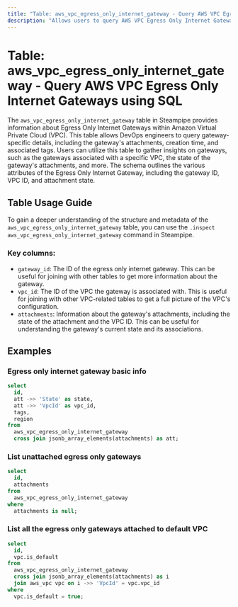 ```yaml
---
title: "Table: aws_vpc_egress_only_internet_gateway - Query AWS VPC Egress Only Internet Gateways using SQL"
description: "Allows users to query AWS VPC Egress Only Internet Gateways, which provide egress only access for IPv6 traffic from the VPC to the internet."
---
```


# Table: aws_vpc_egress_only_internet_gateway - Query AWS VPC Egress Only Internet Gateways using SQL

The `aws_vpc_egress_only_internet_gateway` table in Steampipe provides information about Egress Only Internet Gateways within Amazon Virtual Private Cloud (VPC). This table allows DevOps engineers to query gateway-specific details, including the gateway's attachments, creation time, and associated tags. Users can utilize this table to gather insights on gateways, such as the gateways associated with a specific VPC, the state of the gateway's attachments, and more. The schema outlines the various attributes of the Egress Only Internet Gateway, including the gateway ID, VPC ID, and attachment state.

## Table Usage Guide

To gain a deeper understanding of the structure and metadata of the `aws_vpc_egress_only_internet_gateway` table, you can use the `.inspect aws_vpc_egress_only_internet_gateway` command in Steampipe.

### Key columns:

- `gateway_id`: The ID of the egress only internet gateway. This can be useful for joining with other tables to get more information about the gateway.
- `vpc_id`: The ID of the VPC the gateway is associated with. This is useful for joining with other VPC-related tables to get a full picture of the VPC's configuration.
- `attachments`: Information about the gateway's attachments, including the state of the attachment and the VPC ID. This can be useful for understanding the gateway's current state and its associations.

## Examples

### Egress only internet gateway basic info

```sql
select
  id,
  att ->> 'State' as state,
  att ->> 'VpcId' as vpc_id,
  tags,
  region
from
  aws_vpc_egress_only_internet_gateway
  cross join jsonb_array_elements(attachments) as att;
```


### List unattached egress only gateways

```sql
select
  id,
  attachments
from
  aws_vpc_egress_only_internet_gateway
where
  attachments is null;
```


### List all the egress only gateways attached to default VPC

```sql
select
  id,
  vpc.is_default
from
  aws_vpc_egress_only_internet_gateway
  cross join jsonb_array_elements(attachments) as i
  join aws_vpc vpc on i ->> 'VpcId' = vpc.vpc_id
where
  vpc.is_default = true;
```

